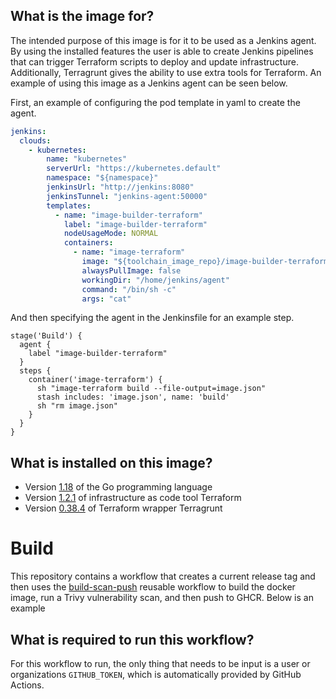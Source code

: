 ## What is the image for?
The intended purpose of this image is for it to be used as a Jenkins agent. By using the installed features the user is able to create Jenkins pipelines that can trigger Terraform scripts to deploy and update infrastructure. Additionally, Terragrunt gives the ability to use extra tools for Terraform. An example of using this image as a Jenkins agent can be seen below. 

First, an example of configuring the pod template in yaml to create the agent.

```yaml
jenkins:
  clouds:
    - kubernetes:
        name: "kubernetes"
        serverUrl: "https://kubernetes.default"
        namespace: "${namespace}"
        jenkinsUrl: "http://jenkins:8080"
        jenkinsTunnel: "jenkins-agent:50000"
        templates:
          - name: "image-builder-terraform"
            label: "image-builder-terraform"
            nodeUsageMode: NORMAL
            containers:
              - name: "image-terraform"
                image: "${toolchain_image_repo}/image-builder-terraform:${builder_images_version}"
                alwaysPullImage: false
                workingDir: "/home/jenkins/agent"
                command: "/bin/sh -c"
                args: "cat"
```
And then specifying the agent in the Jenkinsfile for an example step.

```jenkins
stage('Build') {
  agent {
    label "image-builder-terraform"
  }
  steps {
    container('image-terraform') {
      sh "image-terraform build --file-output=image.json"
      stash includes: 'image.json', name: 'build'
      sh "rm image.json"
    }
  }
}
```

## What is installed on this image?
- Version [1.18](https://dl.google.com/go/go1.18.src.tar.gz) of the Go programming language
- Version [1.2.1](https://releases.hashicorp.com/terraform/1.2.1/) of infrastructure as code tool Terraform
- Version [0.38.4](https://github.com/gruntwork-io/terragrunt/releases/download/v0.38.4/terragrunt_linux_amd64) of Terraform wrapper Terragrunt 

# Build
This repository contains a workflow that creates a current release tag and then uses the [build-scan-push](https://github.com/liatrio/github-workflows/blob/main/.github/workflows/build-scan-push.yaml) reusable workflow to build the docker image, run a Trivy vulnerability scan, and then push to GHCR. Below is an example 

## What is required to run this workflow?
For this workflow to run, the only thing that needs to be input is a user or organizations `GITHUB_TOKEN`, which is automatically provided by GitHub Actions.
